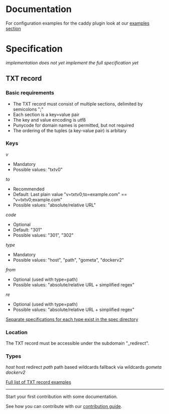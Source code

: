 <!--
Copyright 2017 - The TXTDIRECT Authors

This work is licensed under a Creative Commons Attribution-ShareAlike 4.0 International License;
you may not use this file except in compliance with the License.
You may obtain a copy of the License at
    https://creativecommons.org/licenses/by-sa/4.0/legalcode
Unless required by applicable law or agreed to in writing, documentation
distributed under the License is distributed on an "AS IS" BASIS,
WITHOUT WARRANTIES OR CONDITIONS OF ANY KIND, either express or implied.
See the License for the specific language governing permissions and
limitations under the License.
-->

# Documentation

For configuration examples for the caddy plugin look at our [examples section](/examples/README.md#configuration)

# Specification
*implementation does not yet implement the full specification yet*

## TXT record
### Basic requirements
* The TXT record must consist of multiple sections, delimited by semicolons ";"
* Each section is a key=value pair
* The key and value encoding is utf8
* Punycode for domain names is permitted, but not required
* The ordering of the tuples (a key-value pair) is arbitary

### Keys
*v*
* Mandatory
* Possible values: "txtv0"

*to*
* Recommended
* Default: Last plain value "v=txtv0;to=example.com" == "v=txtv0;example.com"
* Possible values: "absolute/relative URL"

*code*
* Optional
* Default: "301"
* Possible values: "301", "302"

*type*
* Mandatory
* Possible values: "host", "path", "gometa", "dockerv2"

*from*
* Optional (used with type=path)
* Possible values: "absolute/relative URL + simplified regex"

*re*
* Optional (used with type=path)
* Possible values: "absolute/relative URL + simplified regex"

[Separate specifications for each type exist in the spec directory](/spec/)

### Location
The TXT record must be accessible under the subdomain "\_redirect".

### Types
*host*
host redirect
*path*
path based
wildcards
fallback via wildcards
*gometa*
*dockerv2*

[Full list of TXT record examples](/examples/README.md#txt-record)

---

Start your first contribution with some documentation.

See how you can contribute with our [contribution guide](/CONTRIBUTING.md).
